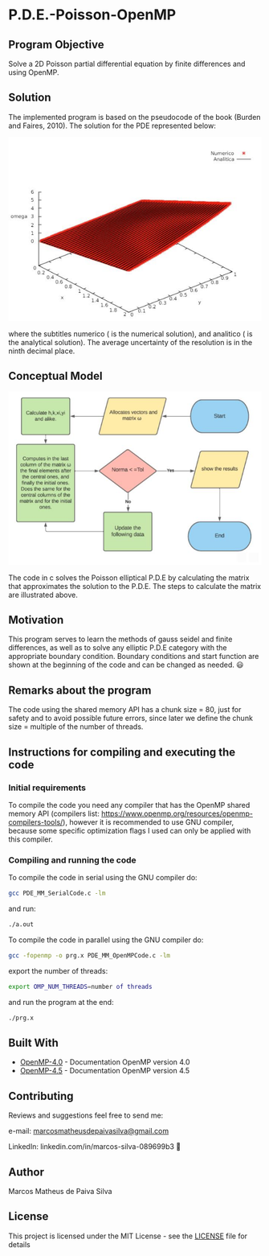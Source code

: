 # P.D.E.-Poisson-OpenMP
## Program Objective

Solve a 2D Poisson partial differential equation by finite differences and using OpenMP.

## Solution

The implemented program is based on the pseudocode of the book (Burden and Faires, 2010). The solution for the PDE represented below:

![SerialResult.JPG](https://github.com/M-MSilva/PDE-OpenMP/blob/main/SerialResult.JPG)

where the subtitles numerico ( is the numerical solution), and analitico ( is the analytical solution). The average uncertainty of the resolution is in the ninth decimal place.

## Conceptual Model

![SerialResult.JPG](https://github.com/M-MSilva/PDE-OpenMP/blob/main/Fluxogram.JPG)

The code in c solves the Poisson elliptical P.D.E by calculating the matrix that approximates the solution to the P.D.E. The steps to calculate the matrix are illustrated above.

## Motivation

This program serves to learn the methods of gauss seidel and finite differences, as well as to solve any elliptic P.D.E category with the appropriate boundary condition. Boundary conditions and start function are shown at the beginning of the code and can be changed as needed. :smiley:

## Remarks about the program

The code using the shared memory API has a chunk size = 80, just for safety and to avoid possible future errors, since later we define the chunk size = multiple of the number of threads.

## Instructions for compiling and executing the code

### Initial requirements

To compile the code you need any compiler that has the OpenMP shared memory API (compilers list: https://www.openmp.org/resources/openmp-compilers-tools/), however it is recommended to use GNU compiler, because some specific optimization flags I used can only be applied with this compiler.

### Compiling and running the code

To compile the code in serial using the GNU compiler do:

```bash
gcc PDE_MM_SerialCode.c -lm
```

and run:

```bash
./a.out
```

To compile the code in parallel using the GNU compiler do:

```bash
gcc -fopenmp -o prg.x PDE_MM_OpenMPCode.c -lm
```
export the number of threads:

```bash
export OMP_NUM_THREADS=number of threads
```

and run the program at the end:

```bash
./prg.x
```

## Built With

* [OpenMP-4.0](https://www.openmp.org/wp-content/uploads/OpenMP4.0.0.pdf) - Documentation OpenMP version 4.0
* [OpenMP-4.5](https://www.openmp.org/wp-content/uploads/openmp-4.5.pdf) - Documentation OpenMP version 4.5



## Contributing 

Reviews and suggestions feel free to send me:

e-mail: marcosmatheusdepaivasilva@gmail.com

LinkedIn: linkedin.com/in/marcos-silva-089699b3 :hugs:

## Author

Marcos Matheus de Paiva Silva

## License

This project is licensed under the MIT License - see the [LICENSE](LICENSE) file for details
